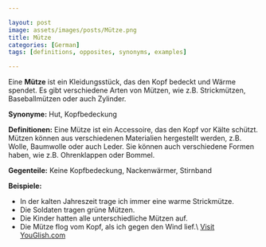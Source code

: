 ```yaml
---

layout: post
image: assets/images/posts/Mütze.png
title: Mütze
categories: [German]
tags: [definitions, opposites, synonyms, examples]

---
```


Eine **Mütze** ist ein Kleidungsstück, das den Kopf bedeckt und Wärme spendet. Es gibt verschiedene Arten von Mützen, wie z.B. Strickmützen, Baseballmützen oder auch Zylinder.

**Synonyme:** Hut, Kopfbedeckung

**Definitionen:** Eine Mütze ist ein Accessoire, das den Kopf vor Kälte schützt. Mützen können aus verschiedenen Materialien hergestellt werden, z.B. Wolle, Baumwolle oder auch Leder. Sie können auch verschiedene Formen haben, wie z.B. Ohrenklappen oder Bommel.

**Gegenteile:** Keine Kopfbedeckung, Nackenwärmer, Stirnband

**Beispiele:**

- In der kalten Jahreszeit trage ich immer eine warme Strickmütze.
- Die Soldaten tragen grüne Mützen.
- Die Kinder hatten alle unterschiedliche Mützen auf.
- Die Mütze flog vom Kopf, als ich gegen den Wind lief.\ <a id="yg-widget-0" class="youglish-widget" data-query="Mütze" data-lang="german" data-components="8412" data-auto-start="0" data-bkg-color="theme_light" data-title="How%20to%20pronounce%20Mütze%20in%20German"  rel="nofollow" href="https://youglish.com">Visit YouGlish.com</a><script async src="https://youglish.com/public/emb/widget.js" charset="utf-8"></script>